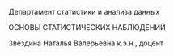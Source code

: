 Департамент статистики и анализа данных

ОСНОВЫ СТАТИСТИЧЕСКИХ НАБЛЮДЕНИЙ

Звездина Наталья Валерьевна
к.э.н., доцент
